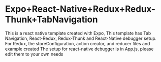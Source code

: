 # Expo+React-Native+Redux+Redux-Thunk+TabNavigation
This is a react native template created with Expo,
This template has Tab Navigation, React-Redux, Redux-Thunk and React-Native debugger setup.
For Redux, the storeConfiguration, action creator, and reducer files and example created
The setup for react-native debugger is in App.js, please edit them to your own needs
